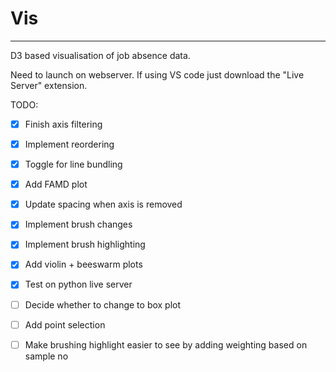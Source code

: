 # Vis
---
D3 based visualisation of job absence data.

Need to launch on webserver. If using VS code just download the "Live Server" extension.

TODO:
- [x] Finish axis filtering
- [x] Implement reordering
- [x] Toggle for line bundling
- [x] Add FAMD plot
- [x] Update spacing when axis is removed
- [x] Implement brush changes
- [x] Implement brush highlighting
- [x] Add violin + beeswarm plots
- [x] Test on python live server
- [ ] Decide whether to change to box plot
- [ ] Add point selection
- [ ] Make brushing highlight easier to see by adding weighting based on sample no

